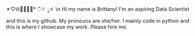✴♡🌐👩🏻‍💻👾* ੈ✩ ༘⚛ \n
Hi my name is Brittany!
I'm an aspiring Data Scientist and this is my github. 
My pronouns are she/her. 
I mainly code in python and this is where I showcase my work.
Please hire me. 
